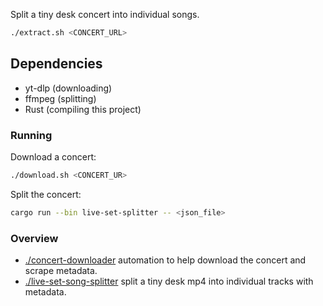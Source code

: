 Split a tiny desk concert into individual songs.

```sh
./extract.sh <CONCERT_URL>
```

## Dependencies

* yt-dlp (downloading)
* ffmpeg (splitting)
* Rust (compiling this project)

### Running

Download a concert:

```sh
./download.sh <CONCERT_UR>
```

Split the concert:

```sh
cargo run --bin live-set-splitter -- <json_file>
```


### Overview

* [./concert-downloader](./concert-downloader) automation to help download the concert and scrape metadata.
* [./live-set-song-splitter](./live-set-song-splitter) split a tiny desk mp4 into individual tracks with metadata.
